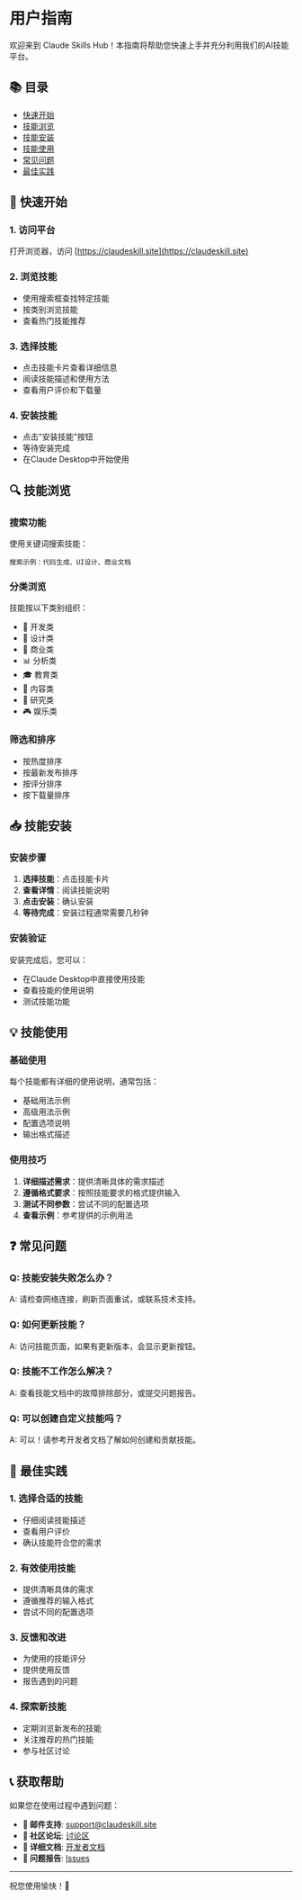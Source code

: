 # 用户指南

欢迎来到 Claude Skills Hub！本指南将帮助您快速上手并充分利用我们的AI技能平台。

## 📚 目录

- [快速开始](#快速开始)
- [技能浏览](#技能浏览)
- [技能安装](#技能安装)
- [技能使用](#技能使用)
- [常见问题](#常见问题)
- [最佳实践](#最佳实践)

## 🚀 快速开始

### 1. 访问平台
打开浏览器，访问 [https://claudeskill.site](https://claudeskill.site)

### 2. 浏览技能
- 使用搜索框查找特定技能
- 按类别浏览技能
- 查看热门技能推荐

### 3. 选择技能
- 点击技能卡片查看详细信息
- 阅读技能描述和使用方法
- 查看用户评价和下载量

### 4. 安装技能
- 点击"安装技能"按钮
- 等待安装完成
- 在Claude Desktop中开始使用

## 🔍 技能浏览

### 搜索功能
使用关键词搜索技能：
```
搜索示例：代码生成、UI设计、商业文档
```

### 分类浏览
技能按以下类别组织：
- 🔧 开发类
- 🎨 设计类
- 💼 商业类
- 📊 分析类
- 🎓 教育类
- 📝 内容类
- 🔬 研究类
- 🎮 娱乐类

### 筛选和排序
- 按热度排序
- 按最新发布排序
- 按评分排序
- 按下载量排序

## 📥 技能安装

### 安装步骤
1. **选择技能**：点击技能卡片
2. **查看详情**：阅读技能说明
3. **点击安装**：确认安装
4. **等待完成**：安装过程通常需要几秒钟

### 安装验证
安装完成后，您可以：
- 在Claude Desktop中直接使用技能
- 查看技能的使用说明
- 测试技能功能

## 💡 技能使用

### 基础使用
每个技能都有详细的使用说明，通常包括：
- 基础用法示例
- 高级用法示例
- 配置选项说明
- 输出格式描述

### 使用技巧
1. **详细描述需求**：提供清晰具体的需求描述
2. **遵循格式要求**：按照技能要求的格式提供输入
3. **测试不同参数**：尝试不同的配置选项
4. **查看示例**：参考提供的示例用法

## ❓ 常见问题

### Q: 技能安装失败怎么办？
A: 请检查网络连接，刷新页面重试，或联系技术支持。

### Q: 如何更新技能？
A: 访问技能页面，如果有更新版本，会显示更新按钮。

### Q: 技能不工作怎么解决？
A: 查看技能文档中的故障排除部分，或提交问题报告。

### Q: 可以创建自定义技能吗？
A: 可以！请参考开发者文档了解如何创建和贡献技能。

## 🌟 最佳实践

### 1. 选择合适的技能
- 仔细阅读技能描述
- 查看用户评价
- 确认技能符合您的需求

### 2. 有效使用技能
- 提供清晰具体的需求
- 遵循推荐的输入格式
- 尝试不同的配置选项

### 3. 反馈和改进
- 为使用的技能评分
- 提供使用反馈
- 报告遇到的问题

### 4. 探索新技能
- 定期浏览新发布的技能
- 关注推荐的热门技能
- 参与社区讨论

## 📞 获取帮助

如果您在使用过程中遇到问题：

- **📧 邮件支持**: [support@claudeskill.site](mailto:support@claudeskill.site)
- **💬 社区论坛**: [讨论区](https://github.com/CavinHuang/claude-skills-hub/discussions)
- **📖 详细文档**: [开发者文档](developer-guide.md)
- **🐛 问题报告**: [Issues](https://github.com/CavinHuang/claude-skills-hub/issues)

---

祝您使用愉快！🎉
